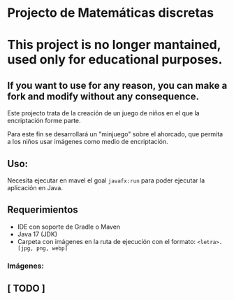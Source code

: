 # Projecto de Matemáticas discretas

# This project is no longer mantained, used only for educational purposes.
## If you want to use for any reason, you can make a fork and modify without any consequence.

Este projecto trata de la creación de un juego de niños en el que la encriptación forme parte.

Para este fin se desarrollará un "minjuego" sobre el ahorcado, que permita a los niños usar imágenes como medio de
encriptación.

## Uso:

Necesita ejecutar en mavel el goal `javafx:run` para poder ejecutar la aplicación en Java.

## Requerimientos
- IDE con soporte de Gradle o Maven
- Java 17 (JDK)
- Carpeta con imágenes en la ruta de ejecución con el formato: `<letra>.[jpg, png, webp]`

### Imágenes:

## [ TODO ] 
